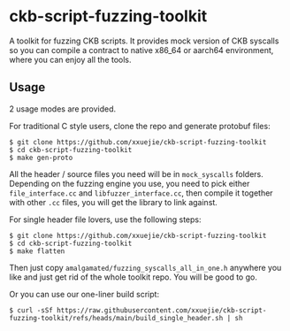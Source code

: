 # ckb-script-fuzzing-toolkit

A toolkit for fuzzing CKB scripts. It provides mock version of CKB syscalls so you can compile a contract to native x86_64 or aarch64 environment, where you can enjoy all the tools.

## Usage

2 usage modes are provided.

For traditional C style users, clone the repo and generate protobuf files:

```
$ git clone https://github.com/xxuejie/ckb-script-fuzzing-toolkit
$ cd ckb-script-fuzzing-toolkit
$ make gen-proto
```

All the header / source files you need will be in `mock_syscalls` folders. Depending on the fuzzing engine you use, you need to pick either `file_interface.cc` and `libfuzzer_interface.cc`, then compile it together with other `.cc` files, you will get the library to link against.

For single header file lovers, use the following steps:

```
$ git clone https://github.com/xxuejie/ckb-script-fuzzing-toolkit
$ cd ckb-script-fuzzing-toolkit
$ make flatten
```

Then just copy `amalgamated/fuzzing_syscalls_all_in_one.h` anywhere you like and just get rid of the whole toolkit repo. You will be good to go.

Or you can use our one-liner build script:

```
$ curl -sSf https://raw.githubusercontent.com/xxuejie/ckb-script-fuzzing-toolkit/refs/heads/main/build_single_header.sh | sh
```
